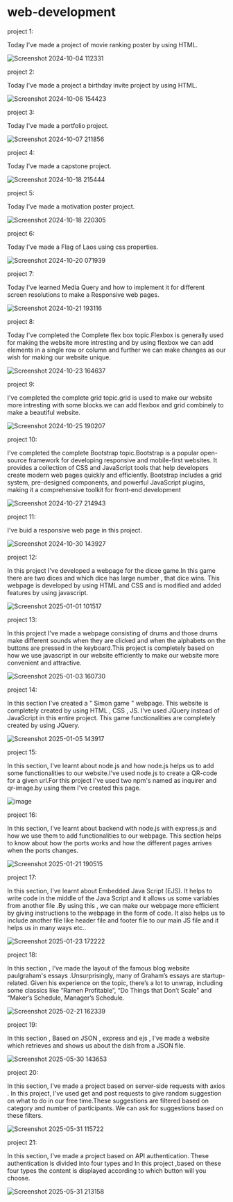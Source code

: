 # web-development

project 1:

Today I've made a project of movie ranking poster by using HTML.

![Screenshot 2024-10-04 112331](https://github.com/user-attachments/assets/343d5e12-1a27-41bb-904e-fc7c40c5d7b6)

project 2:

Today I've made a project a birthday invite project by using HTML.

![Screenshot 2024-10-06 154423](https://github.com/user-attachments/assets/0d06ccef-e63a-406a-96cf-9ac48fcd62a4)

project 3:

Today I've made a portfolio project.

![Screenshot 2024-10-07 211856](https://github.com/user-attachments/assets/bee53099-8d1d-46a7-8177-7d815af8cd34)

project 4:

Today I've made a capstone project.

![Screenshot 2024-10-18 215444](https://github.com/user-attachments/assets/74aa8d12-968d-4f80-8161-b1a66e0be07b)

project 5:

Today I've made a motivation poster project.

![Screenshot 2024-10-18 220305](https://github.com/user-attachments/assets/f51acf28-3e91-4313-8b5f-9b67f2dd0891)

project 6:

Today I've made a Flag of Laos using css properties.

![Screenshot 2024-10-20 071939](https://github.com/user-attachments/assets/579291aa-3928-488d-bb81-f4ad23cd1167)

project 7:

Today I've learned Media Query and how to implement it for different screen resolutions to make a Responsive web pages.

![Screenshot 2024-10-21 193116](https://github.com/user-attachments/assets/60f1ac19-5d7a-4674-8c29-35ed5321443a)

project 8:

Today I've completed the Complete flex box topic.Flexbox is generally used for making the website more intresting and by using flexbox we can add elements in a single row or column and further we can make changes as our wish for making our website unique.

![Screenshot 2024-10-23 164637](https://github.com/user-attachments/assets/b819e8e9-6d04-4b5b-b1f4-2a39126d2eaf)

project 9:

I've completed the complete grid topic.grid is used to make our website more intresting with some blocks.we can add flexbox and grid combinely to make a beautiful website.

![Screenshot 2024-10-25 190207](https://github.com/user-attachments/assets/5cb95080-472b-4951-b543-71011350baa1)

project 10:

I've completed the complete Bootstrap topic.Bootstrap is a popular open-source framework for developing responsive and mobile-first websites. It provides a collection of CSS and JavaScript tools that help developers create modern web pages quickly and efficiently. Bootstrap includes a grid system, pre-designed components, and powerful JavaScript plugins, making it a comprehensive toolkit for front-end development

![Screenshot 2024-10-27 214943](https://github.com/user-attachments/assets/144be64b-6ae1-4bde-aff6-a7f9b6cbe65f)

project 11:

I've buid a responsive web page in this project.

![Screenshot 2024-10-30 143927](https://github.com/user-attachments/assets/25b0172c-9291-4e62-82d4-0d552a080623)

project 12:

In this project I've developed a webpage for the dicee game.In this game there are two dices and which dice has large number , that dice wins. This webpage is developed by using HTML and CSS and is modified and added features by using javascript.

![Screenshot 2025-01-01 101517](https://github.com/user-attachments/assets/29ade36d-7df3-4143-947e-1121fc83e648)

project 13:

In this project I've made a webpage consisting of drums and those drums make different sounds when they are clicked and when the alphabets on the buttons are pressed in the keyboard.This project is completely based on how we use javascript in our website efficiently to make our website more convenient and attractive.

![Screenshot 2025-01-03 160730](https://github.com/user-attachments/assets/6837309d-0382-4339-a202-6e40d1d714b4)

project 14:

In this section I've created a " Simon game " webpage. This website is completely created by using HTML , CSS , JS. I've used JQuery instead of JavaScript in this entire project. This game functionalities are completely created by using JQuery. 

![Screenshot 2025-01-05 143917](https://github.com/user-attachments/assets/8984d29b-6c90-41d7-bb01-f339e07243fe)

project 15:

In this section, I've learnt about node.js and how node.js helps us to add some functionalities to our website.I've used node.js to create a QR-code for a given url.For this project I've used two npm's named as inquirer and qr-image.by using them I've created this page.

![image](https://github.com/user-attachments/assets/ada389e1-eeb2-4934-906e-b35fa5bc6108)

project 16:

In this section, I've learnt about backend with node.js with express.js and how we use them to add functionalities to our webpage. This section helps to know about how the ports works and how the different pages arrives when the ports changes.

![Screenshot 2025-01-21 190515](https://github.com/user-attachments/assets/951aba6f-903c-4c57-be1e-d804f2136c97)

project 17:

In this section, I've learnt about Embedded Java Script (EJS). It helps to write code in the middle of the Java Script and it allows us some variables from another file .By using this , we can make our webpage more efficient by giving instructions to the webpage in the form of code. It also helps us to include another file like header file and footer file to our main JS file and it helps us in many ways etc..

![Screenshot 2025-01-23 172222](https://github.com/user-attachments/assets/d30bea8c-52b7-444c-986c-78c8a0aea62e)

project 18:

 In this section , I've made the layout of the famous blog website paulgraham's essays .Unsurprisingly, many of Graham’s essays are startup-related. Given his experience on the topic, there’s a lot to unwrap, including some classics like “Ramen Profitable”, “Do Things that Don’t Scale” and “Maker’s Schedule, Manager’s Schedule.
 
![Screenshot 2025-02-21 162339](https://github.com/user-attachments/assets/7edf6453-8620-4d81-b4e3-76d80dfeae37)

project 19:

 In this section , Based on JSON , express and ejs , I've made a website which retrieves and shows us about the dish from a JSON file.

![Screenshot 2025-05-30 143653](https://github.com/user-attachments/assets/756e46af-8283-4783-a229-12bf9c463f47)

project 20:

In this section, I've made a project based on server-side requests with axios . In this project, I've used get and post requests to give random suggestion on what to do in our free time.These suggestions are filtered based on category and number of participants. We can ask for suggestions based on these filters.

![Screenshot 2025-05-31 115722](https://github.com/user-attachments/assets/c9af416d-7ad0-4b25-a8ad-18b215d5a7e7)

project 21:

In this section, I've made a project based on API authentication. These authentication is divided into four types and In this project ,based on these four types the content is displayed according to which button will you choose.

![Screenshot 2025-05-31 213158](https://github.com/user-attachments/assets/121c8242-953e-40a0-a94b-645fa3195744)















